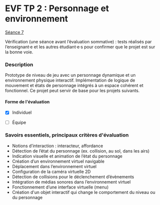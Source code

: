 # EVF TP 2 : Personnage et environnement

[Séance 7](../../../01-deroulement/07/)

Vérification (une séance avant l’évaluation sommative) : tests réalisés par l’enseignant·e et les autres étudiant·e·s pour confirmer que le projet est sur la bonne voie.

### Description

Prototype de niveau de jeu avec un personnage dynamique et un environnement physique interactif. Implémentation de logique de mouvement et états de personnage intégrés à un espace cohérent et fonctionnel. Ce projet peut servir de base pour les projets suivants.

#### Forme de l'évaluation

* [x] Individuel
* [ ] Équipe


### Savoirs essentiels, principaux critères d'évaluation

- Notions d’interaction : interacteur, affordance
- Détection de l’état du personnage (ex. collision, au sol, dans  les airs)
- Indication visuelle et animation de l’état du personnage
- Création d’un environnement virtuel navigable
- Déplacement dans l’environnement virtuel
- Configuration de la caméra virtuelle 2D
- Détection de collisions pour le déclenchement d’évènements
- Intégration de médias sonores dans l’environnement virtuel
- Fonctionnement d’une interface virtuelle (menu)
- Création d'un objet interactif qui change le comportement du niveau ou du personnage
